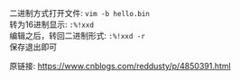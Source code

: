 二进制方式打开文件: `vim -b hello.bin`  
转为16进制显示: `:%!xxd`  
编辑之后，转回二进制形式: `:%!xxd -r`  
保存退出即可  


原链接: https://www.cnblogs.com/reddusty/p/4850391.html  